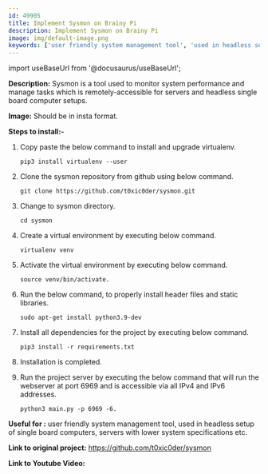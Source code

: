 ```yaml
---
id: 49905
title: Implement Sysmon on Brainy Pi
description: Implement Sysmon on Brainy Pi
image: img/default-image.png
keywords: ['user friendly system management tool', 'used in headless setup of single board computers', 'servers with lower system specifications etc']
---
```



import useBaseUrl from '@docusaurus/useBaseUrl';



**Description:**
 Sysmon is a tool used to monitor system performance and manage tasks which is remotely-accessible  for servers and headless single board computer setups.


**Image:** Should be in insta format.

**Steps to install:-**

1. Copy paste the below command to install and upgrade virtualenv.

   ```
   pip3 install virtualenv --user
   ```
2. Clone the sysmon repository from github using below command.

   ```
   git clone https://github.com/t0xic0der/sysmon.git
   ```

3. Change to sysmon directory.

   ```
   cd sysmon
   ```
4. Create a virtual environment by executing below command.

   ```
   virtualenv venv
   ```
5. Activate the virtual environment by executing below command.

   ```
   source venv/bin/activate.
   ```
6. Run the below command, to properly install header files and static libraries.

   ```
   sudo apt-get install python3.9-dev
   ```
7. Install all dependencies for the project by executing below command.

   ```
   pip3 install -r requirements.txt
   ```
8. Installation is completed.
9. Run the project server by executing the below command that will run the webserver at port 
   6969 and is accessible via all IPv4 and IPv6 addresses.

   ```
   python3 main.py -p 6969 -6. 
   ```
**Useful for :** user friendly system management tool, used in headless setup of single board computers, servers with lower system specifications etc.

**Link to original project:** https://github.com/t0xic0der/sysmon

**Link to Youtube Video:** 